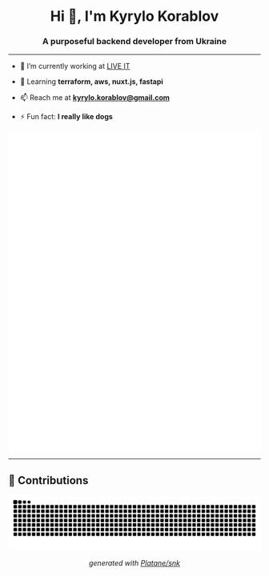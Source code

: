 <h1 align="center">Hi 👋, I'm Kyrylo Korablov</h1>
<h3 align="center">A purposeful backend developer from Ukraine</h3>

<hr />

- 🔭 I’m currently working at [LIVE IT](https://www.liveit.io/)

- 🌱 Learning **terraform, aws, nuxt.js, fastapi**

- 📫 Reach me at **<kyrylo.korablov@gmail.com>**

- ⚡ Fun fact: **I really like dogs**

<picture>
  <img src="/github-metrics.svg" alt="Metrics" align="center">
</picture>

<hr />

## 🐍 Contributions

<div align="center">
  <picture>
    <source media="(prefers-color-scheme: dark)" srcset="https://raw.githubusercontent.com/BroFromSpace/BroFromSpace/output/github-contribution-grid-snake-dark.svg">
    <source media="(prefers-color-scheme: light)" srcset="https://raw.githubusercontent.com/BroFromSpace/BroFromSpace/output/github-contribution-grid-snake.svg">
    <img alt="github contribution grid snake animation" src="https://raw.githubusercontent.com/BroFromSpace/BroFromSpace/output/github-contribution-grid-snake.svg">
  </picture>

_generated with [Platane/snk](https://github.com/Platane/snk)_

</div>
